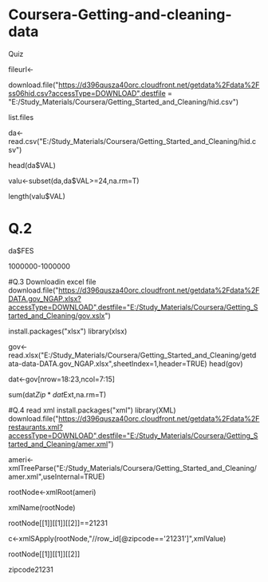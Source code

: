# Coursera-Getting-and-cleaning-data
Quiz

fileurl<-

download.file("https://d396qusza40orc.cloudfront.net/getdata%2Fdata%2Fss06hid.csv?accessType=DOWNLOAD",destfile = "E:/Study_Materials/Coursera/Getting_Started_and_Cleaning/hid.csv")

list.files


da<-read.csv("E:/Study_Materials/Coursera/Getting_Started_and_Cleaning/hid.csv")

head(da$VAL)

valu<-subset(da,da$VAL>=24,na.rm=T)


length(valu$VAL)



# Q.2

da$FES


1000000-1000000


#Q.3 Downloadin excel file
download.file("https://d396qusza40orc.cloudfront.net/getdata%2Fdata%2FDATA.gov_NGAP.xlsx?accessType=DOWNLOAD",destfile="E:/Study_Materials/Coursera/Getting_Started_and_Cleaning/gov.xslx")

install.packages("xlsx")
library(xlsx)

gov<-read.xlsx("E:/Study_Materials/Coursera/Getting_Started_and_Cleaning/getdata-data-DATA.gov_NGAP.xlsx",sheetIndex=1,header=TRUE)
head(gov)

dat<-gov[nrow=18:23,ncol=7:15]
  
sum(dat$Zip*dat$Ext,na.rm=T)

#Q.4 read xml
install.packages("xml")
library(XML)
download.file("https://d396qusza40orc.cloudfront.net/getdata%2Fdata%2Frestaurants.xml?accessType=DOWNLOAD",destfile="E:/Study_Materials/Coursera/Getting_Started_and_Cleaning/amer.xml")


ameri<-xmlTreeParse("E:/Study_Materials/Coursera/Getting_Started_and_Cleaning/amer.xml",useInternal=TRUE)

rootNode<-xmlRoot(ameri)

xmlName(rootNode)

rootNode[[1]][[1]][[2]]==21231

c<-xmlSApply(rootNode,"//row_id[@zipcode=='21231']",xmlValue)

rootNode[[1]][[1]][[2]]

zipcode21231


